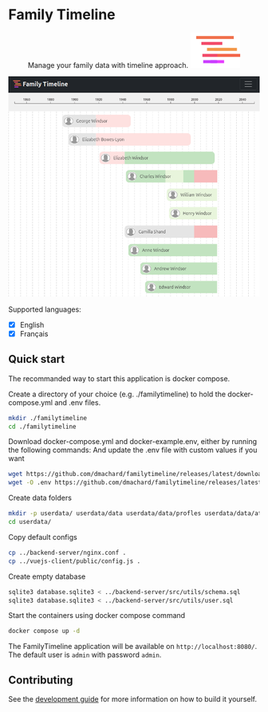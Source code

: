# Family Timeline

<p align="center">
    <span>Manage your family data with timeline approach.</span>
    <img src="vuejs-client/public/favicon.png" alt="Family-Timeline" style="max-width: 100px;"/>
</p>

![overview](./docs/images/overview.png)

Supported languages:
- [x] English
- [x] Français

## Quick start

The recommanded way to start this application is docker compose.

Create a directory of your choice (e.g. ./familytimeline) to hold the docker-compose.yml and .env files.

```bash
mkdir ./familytimeline
cd ./familytimeline
```

Download docker-compose.yml and docker-example.env, either by running the following commands:
And update the .env file with custom values if you want

```bash
wget https://github.com/dmachard/familytimeline/releases/latest/download/docker-compose.yml
wget -O .env https://github.com/dmachard/familytimeline/releases/latest/download/docker-example.env
```

Create data folders

```bash
mkdir -p userdata/ userdata/data userdata/data/profles userdata/data/attachments userdata/data/tmp
cd userdata/
```

Copy default configs

```bash
cp ../backend-server/nginx.conf .
cp ../vuejs-client/public/config.js .
```

Create empty database

```bash
sqlite3 database.sqlite3 < ../backend-server/src/utils/schema.sql
sqlite3 database.sqlite3 < ../backend-server/src/utils/user.sql
```

Start the containers using docker compose command

```bash
docker compose up -d
```

The FamilyTimeline application will be available on `http://localhost:8080/`.
The default user is `admin` with password `admin`.

## Contributing

See the [development guide](./docs/development.md) for more information on how to build it yourself.
